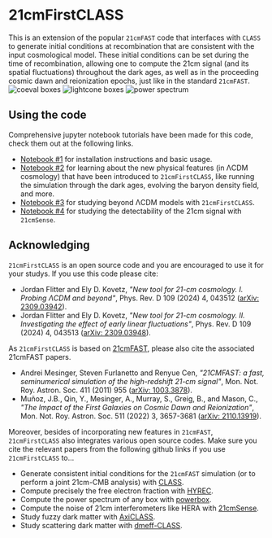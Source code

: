 # 21cmFirstCLASS
This is an extension of the popular `21cmFAST` code that interfaces with `CLASS` to generate initial conditions at recombination that are consistent with the input cosmological model. These initial conditions can be set during the time of recombination, allowing one to compute the 21cm signal (and its spatial fluctuations) throughout the dark ages, as well as in the proceeding cosmic dawn and reionization epochs, just like in the standard `21cmFAST`.
![coeval boxes](https://github.com/jordanflitter/21cmFirstCLASS/blob/main/images/coeval_boxes.png)
![lightcone boxes](https://github.com/jordanflitter/21cmFirstCLASS/blob/main/images/lightcone_boxes.png)
![power spectrum](https://github.com/jordanflitter/21cmFirstCLASS/blob/main/images/power_spectrum.png)

## Using the code
Comprehensive jupyter notebook tutorials have been made for this code, check them out at the following links.
* [Notebook #1](https://github.com/jordanflitter/21cmFirstCLASS/blob/main/Tutorial%20(Jupyter%20notebooks)/notebook_1.ipynb) for installation instructions and basic usage.
* [Notebook #2](https://github.com/jordanflitter/21cmFirstCLASS/blob/main/Tutorial%20(Jupyter%20notebooks)/notebook_2.ipynb) for learning about the new physical features (in &Lambda;CDM cosmology) that have been introduced to `21cmFirstCLASS`, like running the simulation through the dark ages, evolving the baryon density field, and more.
* [Notebook #3](https://github.com/jordanflitter/21cmFirstCLASS/blob/main/Tutorial%20(Jupyter%20notebooks)/notebook_3.ipynb) for studying beyond &Lambda;CDM models with `21cmFirstCLASS`.
* [Notebook #4](https://github.com/jordanflitter/21cmFirstCLASS/blob/main/Tutorial%20(Jupyter%20notebooks)/notebook_4.ipynb) for studying the detectability of the 21cm signal with `21cmSense`.

## Acknowledging
`21cmFirstCLASS` is an open source code and you are encouraged to use it for your studys. If you use this code please cite:
* Jordan Flitter and Ely D. Kovetz, _"New tool for 21-cm cosmology. I. Probing &Lambda;CDM and beyond"_, Phys. Rev. D 109 (2024) 4, 043512 ([arXiv: 2309.03942](https://arxiv.org/pdf/2309.03942)).
* Jordan Flitter and Ely D. Kovetz, _"New tool for 21-cm cosmology. II. Investigating the effect of early linear fluctuations"_, Phys. Rev. D 109 (2024) 4, 043513 ([arXiv: 2309.03948](https://arxiv.org/pdf/2309.03948)).

As `21cmFirstCLASS` is based on [21cmFAST](https://github.com/21cmfast/21cmFAST/tree/master), please also cite the associated 21cmFAST papers.
* Andrei Mesinger, Steven Furlanetto and Renyue Cen, _"21CMFAST: a fast, seminumerical simulation of the high-redshift 21-cm signal"_, Mon. Not. Roy. Astron. Soc. 411 (2011) 955 ([arXiv: 1003.3878](https://arxiv.org/pdf/1003.3878)).
* Muñoz, J.B., Qin, Y., Mesinger, A., Murray, S., Greig, B., and Mason, C., _"The Impact of the First Galaxies on Cosmic Dawn and Reionization"_, Mon. Not. Roy. Astron. Soc. 511 (2022) 3, 3657-3681 ([arXiv: 2110.13919](https://arxiv.org/pdf/2110.13919)).

Moreover, besides of incorporating new features in `21cmFAST`, `21cmFirstCLASS` also integrates various open source codes. Make sure you cite the relevant papers from the following github links if you use `21cmFirstCLASS` to...
* Generate consistent initial conditions for the `21cmFAST` simulation (or to perform a joint 21cm-CMB analysis) with [CLASS](https://github.com/lesgourg/class_public).
* Compute precisely the free electron fraction with [HYREC](https://github.com/nanoomlee/HYREC-2).
* Compute the power spectrum of any box with [powerbox](https://github.com/steven-murray/powerbox).
* Compute the noise of 21cm interferometers like HERA with [21cmSense](https://github.com/rasg-affiliates/21cmSense).
* Study fuzzy dark matter with [AxiCLASS](https://github.com/PoulinV/AxiCLASS).
* Study scattering dark matter with [dmeff-CLASS](https://github.com/kboddy/class_public/tree/dmeff).
